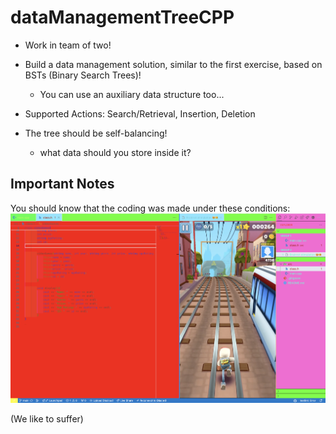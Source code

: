 # dataManagementTreeCPP

- Work in team of two!

- Build a data management solution, similar to the first exercise, based on BSTs (Binary Search Trees)!
  - You can use an auxiliary data structure too...

- Supported Actions: Search/Retrieval, Insertion, Deletion

- The tree should be self-balancing!
  - what data should you store inside it? 

## Important Notes

You should know that the coding was made under these conditions:
![1736863710970](image/README/1736863710970.png)

(We like to suffer)